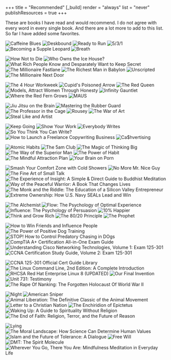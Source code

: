 +++
title = "Recommended"
[_build]
  render = "always"
  list = "never"
  publishResources = true
+++

These are books I have read and would recommend. I do not agree with every word in every single book. And there are a lot more to add to this list. So far I have added some favorites.

![Caffeine Blues](/images/caffeinebluescover.jpg?classes=inline&height=175px) 
![Deskbound](/images/deskboundcover.jpg?classes=inline&height=175px)
![Ready to Run](https://m.media-amazon.com/images/I/71b-9yEjgjL._SL1500_.jpg?classes=inline&height=175px)
![5/3/1](https://m.media-amazon.com/images/I/81CZMIFT2UL._SL1500_.jpg?classes=inline&height=175px)
![Becoming a Supple Leopard](https://m.media-amazon.com/images/I/81WWSQg6VvL._SL1500_.jpg?classes=inline&height=175px)
![Breath](https://m.media-amazon.com/images/I/81NygdDiGRL._SL1500_.jpg?classes=inline&height=175px)

![How Not to Die](https://m.media-amazon.com/images/I/81RvGjUWqlL._SL1500_.jpg?classes=inline&height=175px)
![Who Owns the Ice House?](https://m.media-amazon.com/images/I/81Mbp5+XaVL._SL1500_.jpg?classes=inline&height=175px)
![What Rich People Know and Desparately Want to Keep Secret](https://m.media-amazon.com/images/I/511JHY97QWL._SY466_.jpg?classes=inline&height=175px)
![The Millionaire Fastlane](https://m.media-amazon.com/images/I/71oRKEGG+uL._SL1500_.jpg?classes=inline&height=175px)
![The Richest Man in Babylon](https://m.media-amazon.com/images/I/71xlR6yDvkL._SL1500_.jpg?classes=inline&height=175px)
![Unscripted](https://m.media-amazon.com/images/I/71ccvy2+MIL._SL1360_.jpg?classes=inline&height=175px)
![The Millionaire Next Door](https://m.media-amazon.com/images/I/81y4IBu7gzL._SL1500_.jpg?classes=inline&height=175px)

![The 4 Hour Workweek](https://m.media-amazon.com/images/I/81h0eCL9uwL._SL1500_.jpg?classes=inline&height=175px)
![Cupid's Poisoned Arrow](https://m.media-amazon.com/images/I/71jIkpLelQL._SL1500_.jpg?classes=inline&height=175px)
![The Red Queen](https://m.media-amazon.com/images/I/71C42vyD2nL._SL1500_.jpg?classes=inline&height=175px)
![Models, Attract Women Through Honesty](https://m.media-amazon.com/images/I/71A5oIoXYqS._SL1500_.jpg?classes=inline&height=175px)
![Infinity Gauntlet](https://m.media-amazon.com/images/I/91OEfUigUyL._SL1500_.jpg?classes=inline&height=175px)
![Where the Red Fern Grows](https://m.media-amazon.com/images/I/9107nnFtIWL._SL1500_.jpg?classes=inline&height=175px)
![MAUS](https://m.media-amazon.com/images/I/A1RUVrZnIhL._SL1500_.jpg?classes=inline&height=175px)

![Jiu Jitsu on the Brain](https://m.media-amazon.com/images/I/81J2a1GYQoL._SL1487_.jpg?classes=inline&height=175px)
![Mastering the Rubber Guard](/images/rubberguardcover.jpg?classes=inline&height=175px)
![The Professor in the Cage](https://m.media-amazon.com/images/I/A15drFUjAgL._SL1500_.jpg?classes=inline&height=175px)
![Rousey](https://m.media-amazon.com/images/I/91Vwt8iy6VL._SL1500_.jpg?classes=inline&height=175px)
![The War of Art](https://m.media-amazon.com/images/I/51fhLfL4unL._SL1360_.jpg?classes=inline&height=175px)
![Steal Like and Artist](https://m.media-amazon.com/images/I/71+WGpddNfL._SL1500_.jpg?classes=inline&height=175px)

![Keep Going](https://m.media-amazon.com/images/I/71Kqghd9AjL._SL1500_.jpg?classes=inline&height=175px)
![Show Your Work](https://m.media-amazon.com/images/I/61dc5UZn9LL._SL1400_.jpg?classes=inline&height=175px)
![Everybody Writes](https://m.media-amazon.com/images/I/71mMVICc2bL._SL1500_.jpg?classes=inline&height=175px)
![So You Think You Can Write?](https://m.media-amazon.com/images/I/513wBN87PSS._SL1360_.jpg?classes=inline&height=175px)
![How to Launch a Freelance Copywriting Business](https://m.media-amazon.com/images/I/61V-wOoe16L._SL1500_.jpg?classes=inline&height=175px)
![Ca$hvertising](https://m.media-amazon.com/images/I/81UaNUS-m9L._SL1500_.jpg?classes=inline&height=175px)

![Atomic Habits](https://m.media-amazon.com/images/I/91HSzl9bxoL._SL1500_.jpg?classes=inline&height=175px)
![The 5am Club](https://m.media-amazon.com/images/I/61Av4S46owL._SL1500_.jpg?classes=inline&height=175px)
![The Magic of Thinking Big](https://m.media-amazon.com/images/I/71ifrGGUOlL._SL1500_.jpg?classes=inline&height=175px)
![The Way of the Superior Man](https://m.media-amazon.com/images/I/91gWSXWDVoL._SL1500_.jpg?classes=inline&height=175px)
![The Power of Habit](https://m.media-amazon.com/images/I/71QKcer7jxL._SL1500_.jpg?classes=inline&height=175px)
![The Mindful Attraction Plan](https://m.media-amazon.com/images/I/7180Y2RLuaL._SL1500_.jpg?classes=inline&height=175px)
![Your Brain on Porn](https://m.media-amazon.com/images/I/61aD+4fzrBL._SL1360_.jpg?classes=inline&height=175px)

![Smash Your Comfort Zone with Cold Showers](https://m.media-amazon.com/images/I/81XnIa46SkL._SL1500_.jpg?classes=inline&height=175px)
![No More Mr. Nice Guy](https://m.media-amazon.com/images/I/51o7yv76UZL._SL1360_.jpg?classes=inline&height=175px)
![The Fine Art of Small Talk](https://m.media-amazon.com/images/I/512TQQN9KPL.jpg?classes=inline&height=175px)
![The Experience of Insight: A Simple & Direct Guide to Buddhist Meditation](https://m.media-amazon.com/images/I/41YkGoTMmjL.jpg?classes=inline&height=175px)
![Way of the Peaceful Warrior: A Book That Changes Lives](https://m.media-amazon.com/images/I/81crXrGQjbL._SL1500_.jpg?classes=inline&height=175px)
![The Monk and the Riddle: The Education of a Silicon Valley Entrepreneur](https://m.media-amazon.com/images/I/81QuKb146bL._SL1500_.jpg?classes=inline&height=175px)
![Extreme Ownership: How U.S. Navy SEALs Lead and Win](https://m.media-amazon.com/images/I/71GqMTCFWtL._SL1500_.jpg?classes=inline&height=175px)

![The Alchemist](https://m.media-amazon.com/images/I/71zHDXu1TaL._SL1500_.jpg?classes=inline&height=175px)
![Flow: The Psychology of Optimal Experience](https://m.media-amazon.com/images/I/71XvcOz-HlL._SL1500_.jpg?classes=inline&height=175px)
![Influence: The Psychology of Persuasion](https://m.media-amazon.com/images/I/61wwAomEffL._SL1500_.jpg?classes=inline&height=175px)
![10% Happier](https://m.media-amazon.com/images/I/71YWAijk8DL._SL1500_.jpg?classes=inline&height=175px)
![Think and Grow Rich](https://m.media-amazon.com/images/I/71UypkUjStL._SL1000_.jpg?classes=inline&height=175px)
![The 80/20 Principle](https://m.media-amazon.com/images/I/71sAovz8llL._SL1500_.jpg?classes=inline&height=175px)
![The Prophet](https://m.media-amazon.com/images/I/61BA+61h4BL._SL1500_.jpg?classes=inline&height=175px)

![How to Win Friends and Influence People](https://m.media-amazon.com/images/I/71cnW4RKH-L._SL1500_.jpg?classes=inline&height=175px)
![The Power of Positive Dog Training](https://m.media-amazon.com/images/I/61fUL8I9owL._SL1500_.jpg?classes=inline&height=175px)
![STOP! How to Control Predatory Chasing in DOgs](https://m.media-amazon.com/images/I/919OGZwBDrL._SL1500_.jpg?classes=inline&height=175px)
![CompTIA A+ Certification All-in-One Exam Guide](https://m.media-amazon.com/images/I/815q6tWmgYL._SL1500_.jpg?classes=inline&height=175px)
![Understanding Cisco Networking Technologies, Volume 1: Exam 125-301](https://m.media-amazon.com/images/I/81thEAO+a6S._SL1500_.jpg?classes=inline&height=175px)
![CCNA Certification Study Guide, Volume 2: Exam 125-301](https://m.media-amazon.com/images/I/81YNwL7hxIL._SL1500_.jpg?classes=inline&height=175px)

![CCNA 125-301 Official Cert Guide Library](https://m.media-amazon.com/images/I/71eBWiT8pXL._SL1500_.jpg?classes=inline&height=175px)
![The Linux Command Line, 2nd Edition: A Complete Introduction](https://m.media-amazon.com/images/I/81tKmn7KX1L._SL1500_.jpg?classes=inline&height=175px)
![RHCSA Red Hat Enterprise Linux 8 (UPDATED)](https://m.media-amazon.com/images/I/71CYB3rmSTL._SL1360_.jpg?classes=inline&height=175px)
![Our Final Invention](https://m.media-amazon.com/images/I/61m67BU9TkL._SL1500_.jpg?classes=inline&height=175px)
![Unit 731: Testimony](https://m.media-amazon.com/images/I/71aDNbjnHAL._SL1500_.jpg?classes=inline&height=175px)
![The Rape Of Nanking: The Forgotten Holocaust Of World War II](https://m.media-amazon.com/images/I/617EJpW9FPL._SL1360_.jpg?classes=inline&height=175px)

![Night](https://m.media-amazon.com/images/I/81JmqR3cjwL._SL1500_.jpg?classes=inline&height=175px)
![American Sniper](https://m.media-amazon.com/images/I/817Dt733HPL._SL1500_.jpg?classes=inline&height=175px)
![Animal Liberation: The Definitive Classic of the Animal Movement](https://m.media-amazon.com/images/I/61TSh1PuHrL.jpg?classes=inline&height=175px)
![Letter to a Christian Nation](https://m.media-amazon.com/images/I/71jP0rolIaL._SL1500_.jpg?classes=inline&height=175px)
![The Enchiridion of Epictetus](https://m.media-amazon.com/images/I/71TPKfFuwcL._SL1360_.jpg?classes=inline&height=175px)
![Waking Up: A Guide to Spirituality Without Religion](https://m.media-amazon.com/images/I/815H0ZMVhVL._SL1500_.jpg?classes=inline&height=175px)
![The End of Faith: Religion, Terror, and the Future of Reason](https://m.media-amazon.com/images/I/71w04Nbj6yL._SL1205_.jpg?classes=inline&height=175px)

![Lying](https://m.media-amazon.com/images/I/71t3PAc7G2L._SL1500_.jpg?classes=inline&height=175px)
![The Moral Landscape: How Science Can Determine Human Values](https://m.media-amazon.com/images/I/71MFtxmeukL._SL1377_.jpg?classes=inline&height=175px)
![Islam and the Future of Tolerance: A Dialogue](https://m.media-amazon.com/images/I/71kPXyax8JL._SL1500_.jpg?classes=inline&height=175px)
![Free Will](https://m.media-amazon.com/images/I/71M+MkYZA9L._SL1500_.jpg?classes=inline&height=175px)
![DMT: The Spirit Molecule](https://m.media-amazon.com/images/I/91StTmg2BaL._SL1500_.jpg?classes=inline&height=175px)
![Wherever You Go, There You Are: Mindfulness Meditation in Everyday Life](https://m.media-amazon.com/images/I/91TDj9-j+XL._SL1500_.jpg?classes=inline&height=175px)
